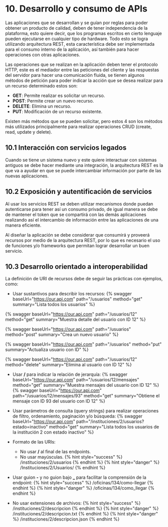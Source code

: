# 10. Desarrollo y consumo de APIs

Las aplicaciones que se desarrollan y se guían por reglas para poder obtener un producto de calidad, deben de tener independencia de la plataforma, esto quiere decir, que los programas escritos en cierto lenguaje pueden ejecutarse en cualquier tipo de hardware. Todo esto se logra utilizando arquitectura REST, esta característica debe ser implementada para el consumo interno de la aplicación, así también para hacer operaciones con otras aplicaciones.

Las operaciones que se realizan en la aplicación deben tener el protocolo HTTP, este es el mediador entre las peticiones del cliente y las respuestas del servidor para hacer una comunicación fluida, se tienen algunos métodos de petición para poder indicar la acción que se desea realizar para un recurso determinado estos son: 

- **GET**: Permite realizar es solicitar un recurso.
- **POST**: Permite crear un nuevo recurso.
- **DELETE**: Elimina un recurso.
- **PUT**: Modificación de un recurso existente.

Existen más métodos que se pueden solicitar, pero estos 4 son los métodos más utilizados principalmente para realizar operaciones CRUD (create, read, update y delete).

## 10.1 Interacción con servicios legados

Cuando se tiene un sistema nuevo y este quiere interactuar con sistemas antiguos se debe hacer mediante una integración, la arquitectura REST es la que va a ayudar en que se puede intercambiar información por parte de las nuevas aplicaciones.

## 10.2 Exposición y autentificación de servicios

Al usar los servicios REST se deben utilizar mecanismos donde puedan autenticarse para tener así un consumo privado, de igual manera se debe de mantener el token que se compartirá con las demás aplicaciones realizando así el intercambio de información entre las aplicaciones de una manera eficiente.

Al diseñar la aplicación se debe considerar que consumirá y proveerá recursos por medio de la arquitectura REST, por lo que es necesario el uso de funciones y/o frameworks que permitan lograr desarrollar un buen servicio.

## 10.3 Desarrollo orientado a interoperabilidad

La definición de URI de recursos debe de seguir las prácticas con ejemplos, como:

- Usar sustantivos para describir los recursos:
{% swagger baseUrl="https://our.api.com" path="/usuarios" method="get" summary="Lista todos los usuarios" %}

{% swagger baseUrl="https://our.api.com" path="/usuarios/12" method="get" summary="Muestra detalle del usuario con ID 12" %}

{% swagger baseUrl="https://our.api.com" path="/usuarios" method="post" summary="Crea un nuevo usuario" %}

{% swagger baseUrl="https://our.api.com" path="/usuarios" method="put" summary="Actualiza usuario con ID" %}

{% swagger baseUrl="https://our.api.com" path="/usuarios/12" method="delete" summary="Elimina al usuario con ID 12" %}

    
- Usar **/** para indicar la relación de jerarquía:
{% swagger baseUrl="https://our.api.com" path="/usuarios/12/mensajes" method="get" summary="Muestra mensajes del usuario con ID 12" %}
{% swagger baseUrl="https://our.api.com" path="/usuarios/12/mensajes/93" method="get" summary="Obtiene el mensaje con ID 93 del usuario con ID 12" %}


- Usar parámetros de consulta (query strings) para realizar operaciones de filtro, ordenamiento, paginación y/o búsqueda:
{% swagger baseUrl="https://our.api.com" path="/instituciones/2/usuarios?estado=inactivo" method="get" summary="Lista todos los usuarios de la institución 2 con estado inactivo" %}
    
- Formato de las URIs:
    * No usar **/** al final de las endpoints.
    * No usar mayúsculas.
    {% hint style="success" %} /instituciones/2/usuarios {% endhint %}
    {% hint style="danger" %} /Instituciones/2/Usuarios/ {% endhint %}
    
    
- Usar guion **-** y no guion bajo **_** para facilitar la comprensión de la endpoint:
    {% hint style="success" %} /oficinas/134/como-llegar {% endhint %}
    {% hint style="danger" %} /oficinas/134/como_llegar {% endhint %}

- No usar extensiones de archivos:
    {% hint style="success" %} /instituciones/2/descripcion  {% endhint %}
    {% hint style="danger" %} /instituciones/2/descripcion.txt {% endhint %}
    {% hint style="danger" %} /instituciones/2/descripcion.json {% endhint %}